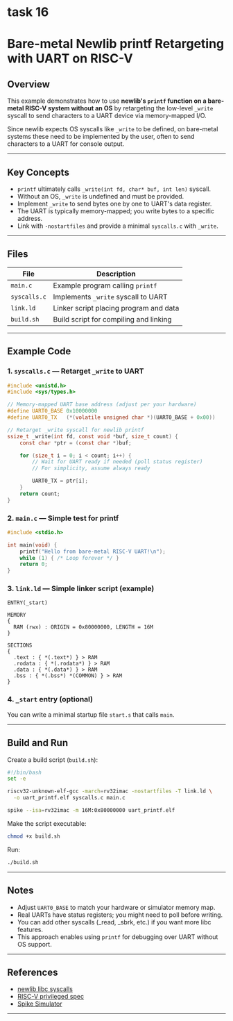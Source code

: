 # task 16
# Bare-metal Newlib printf Retargeting with UART on RISC-V

## Overview

This example demonstrates how to use **newlib's `printf` function on a bare-metal RISC-V system without an OS** by retargeting the low-level `_write` syscall to send characters to a UART device via memory-mapped I/O.

Since newlib expects OS syscalls like `_write` to be defined, on bare-metal systems these need to be implemented by the user, often to send characters to a UART for console output.

---

## Key Concepts

* `printf` ultimately calls `_write(int fd, char* buf, int len)` syscall.
* Without an OS, `_write` is undefined and must be provided.
* Implement `_write` to send bytes one by one to UART's data register.
* The UART is typically memory-mapped; you write bytes to a specific address.
* Link with `-nostartfiles` and provide a minimal `syscalls.c` with `_write`.

---

## Files

| File         | Description                            |
| ------------ | -------------------------------------- |
| `main.c`     | Example program calling `printf`       |
| `syscalls.c` | Implements `_write` syscall to UART    |
| `link.ld`    | Linker script placing program and data |
| `build.sh`   | Build script for compiling and linking |

---

## Example Code

### 1. `syscalls.c` — Retarget `_write` to UART

```c
#include <unistd.h>
#include <sys/types.h>

// Memory-mapped UART base address (adjust per your hardware)
#define UART0_BASE 0x10000000
#define UART0_TX   (*(volatile unsigned char *)(UART0_BASE + 0x00))

// Retarget _write syscall for newlib printf
ssize_t _write(int fd, const void *buf, size_t count) {
    const char *ptr = (const char *)buf;

    for (size_t i = 0; i < count; i++) {
        // Wait for UART ready if needed (poll status register)
        // For simplicity, assume always ready

        UART0_TX = ptr[i];
    }
    return count;
}
```

### 2. `main.c` — Simple test for printf

```c
#include <stdio.h>

int main(void) {
    printf("Hello from bare-metal RISC-V UART!\n");
    while (1) { /* Loop forever */ }
    return 0;
}
```

### 3. `link.ld` — Simple linker script (example)

```ld
ENTRY(_start)

MEMORY
{
  RAM (rwx) : ORIGIN = 0x80000000, LENGTH = 16M
}

SECTIONS
{
  .text : { *(.text*) } > RAM
  .rodata : { *(.rodata*) } > RAM
  .data : { *(.data*) } > RAM
  .bss : { *(.bss*) *(COMMON) } > RAM
}
```

### 4. `_start` entry (optional)

You can write a minimal startup file `start.s` that calls `main`.

---

## Build and Run

Create a build script (`build.sh`):

```bash
#!/bin/bash
set -e

riscv32-unknown-elf-gcc -march=rv32imac -nostartfiles -T link.ld \
  -o uart_printf.elf syscalls.c main.c

spike --isa=rv32imac -m 16M:0x80000000 uart_printf.elf
```

Make the script executable:

```bash
chmod +x build.sh
```

Run:

```bash
./build.sh
```

---

## Notes

* Adjust `UART0_BASE` to match your hardware or simulator memory map.
* Real UARTs have status registers; you might need to poll before writing.
* You can add other syscalls (\_read, \_sbrk, etc.) if you want more libc features.
* This approach enables using `printf` for debugging over UART without OS support.

---

## References

* [newlib libc syscalls](https://sourceware.org/newlib/libc.html#Syscalls)
* [RISC-V privileged spec](https://riscv.org/specifications/privileged-isa/)
* [Spike Simulator](https://github.com/riscv/riscv-isa-sim)

---

